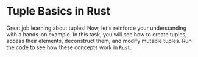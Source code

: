 # Tuple Basics in Rust

Great job learning about tuples! Now, let's reinforce your understanding with a hands-on example. In this task, you will see how to create tuples, access their elements, deconstruct them, and modify mutable tuples. Run the code to see how these concepts work in `Rust`.